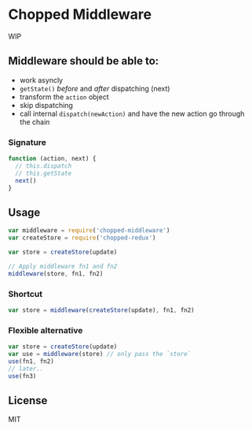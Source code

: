 # Chopped Middleware

WIP

## Middleware should be able to:

- work asyncly
- `getState()` *before* and *after* dispatching (next)
- transform the `action` object
- skip dispatching
- call internal `dispatch(newAction)` and have the new action go through the chain

### Signature

```js
function (action, next) {
  // this.dispatch
  // this.getState
  next()
}
```

## Usage

```js
var middleware = require('chopped-middleware')
var createStore = require('chopped-redux')

var store = createStore(update)

// Apply middleware fn1 and fn2
middleware(store, fn1, fn2)
```

### Shortcut

```js
var store = middleware(createStore(update), fn1, fn2)
```

### Flexible alternative

```js
var store = createStore(update)
var use = middleware(store) // only pass the `store`
use(fn1, fn2)
// later..
use(fn3)
```

## License

MIT
